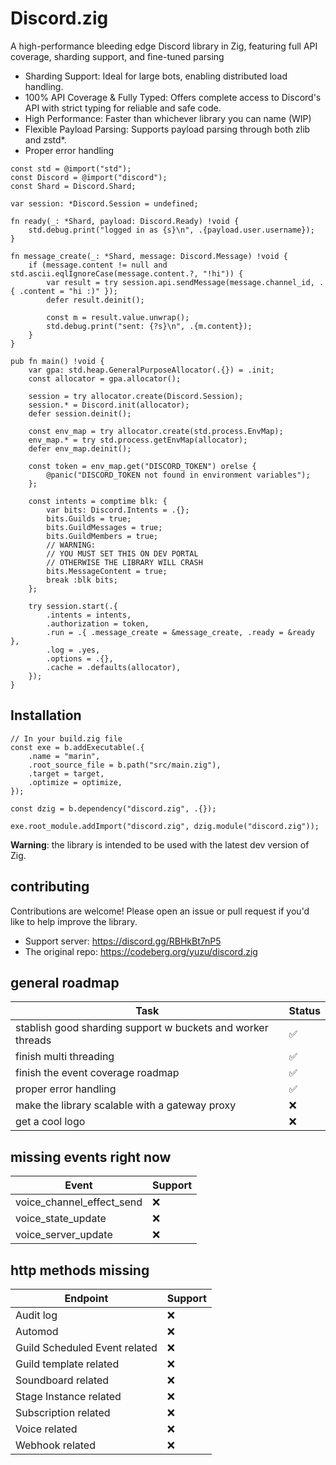 # Discord.zig

A high-performance bleeding edge Discord library in Zig, featuring full API coverage, sharding support, and fine-tuned parsing
* Sharding Support: Ideal for large bots, enabling distributed load handling.
* 100% API Coverage & Fully Typed: Offers complete access to Discord's API with strict typing for reliable and safe code.
* High Performance: Faster than whichever library you can name (WIP)
* Flexible Payload Parsing: Supports payload parsing through both zlib and zstd*.
* Proper error handling

```zig
const std = @import("std");
const Discord = @import("discord");
const Shard = Discord.Shard;

var session: *Discord.Session = undefined;

fn ready(_: *Shard, payload: Discord.Ready) !void {
    std.debug.print("logged in as {s}\n", .{payload.user.username});
}

fn message_create(_: *Shard, message: Discord.Message) !void {
    if (message.content != null and std.ascii.eqlIgnoreCase(message.content.?, "!hi")) {
        var result = try session.api.sendMessage(message.channel_id, .{ .content = "hi :)" });
        defer result.deinit();

        const m = result.value.unwrap();
        std.debug.print("sent: {?s}\n", .{m.content});
    }
}

pub fn main() !void {
    var gpa: std.heap.GeneralPurposeAllocator(.{}) = .init;
    const allocator = gpa.allocator();

    session = try allocator.create(Discord.Session);
    session.* = Discord.init(allocator);
    defer session.deinit();

    const env_map = try allocator.create(std.process.EnvMap);
    env_map.* = try std.process.getEnvMap(allocator);
    defer env_map.deinit();

    const token = env_map.get("DISCORD_TOKEN") orelse {
        @panic("DISCORD_TOKEN not found in environment variables");
    };

    const intents = comptime blk: {
        var bits: Discord.Intents = .{};
        bits.Guilds = true;
        bits.GuildMessages = true;
        bits.GuildMembers = true;
        // WARNING:
        // YOU MUST SET THIS ON DEV PORTAL
        // OTHERWISE THE LIBRARY WILL CRASH
        bits.MessageContent = true;
        break :blk bits;
    };

    try session.start(.{
        .intents = intents,
        .authorization = token,
        .run = .{ .message_create = &message_create, .ready = &ready },
        .log = .yes,
        .options = .{},
        .cache = .defaults(allocator),
    });
}
```

## Installation
```zig
// In your build.zig file
const exe = b.addExecutable(.{
    .name = "marin",
    .root_source_file = b.path("src/main.zig"),
    .target = target,
    .optimize = optimize,
});

const dzig = b.dependency("discord.zig", .{});

exe.root_module.addImport("discord.zig", dzig.module("discord.zig"));
```

**Warning**: the library is intended to be used with the latest dev version of Zig.

## contributing
Contributions are welcome! Please open an issue or pull request if you'd like to help improve the library.
* Support server: https://discord.gg/RBHkBt7nP5
* The original repo: https://codeberg.org/yuzu/discord.zig

## general roadmap
| Task                                                        | Status |
|-------------------------------------------------------------|--------|
| stablish good sharding support w buckets and worker threads | ✅     |
| finish multi threading                                      | ✅     |
| finish the event coverage roadmap                           | ✅     |
| proper error handling                                       | ✅     |
| make the library scalable with a gateway proxy              | ❌     |
| get a cool logo                                             | ❌     |

## missing events right now
| Event                                  | Support |
|----------------------------------------|---------|
| voice_channel_effect_send              | ❌      |
| voice_state_update                     | ❌      |
| voice_server_update                    | ❌      |

## http methods missing
| Endpoint                               | Support |
|----------------------------------------|---------|
| Audit log                              | ❌      |
| Automod                                | ❌      |
| Guild Scheduled Event related          | ❌      |
| Guild template related                 | ❌      |
| Soundboard related                     | ❌      |
| Stage Instance related                 | ❌      |
| Subscription related                   | ❌      |
| Voice related                          | ❌      |
| Webhook related                        | ❌      |
